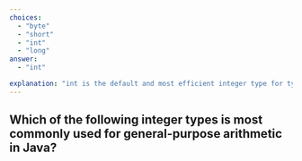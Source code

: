 ```yaml
---
choices:
  - "byte"
  - "short"
  - "int"
  - "long"
answer:
  - "int"

explanation: "int is the default and most efficient integer type for typical operations."
---
```


## Which of the following integer types is most commonly used for general-purpose arithmetic in Java?
